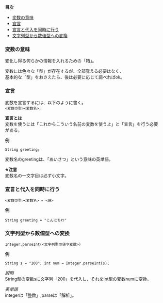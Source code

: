 **目次**
* [変数の意味](#変数の意味)
* [宣言](#宣言)
* [宣言と代入を同時に行う](#宣言と代入を同時に行う)
* [文字列型から数値型への変換](#文字列型から数値型への変換)

### 変数の意味  
変化し得る何らかの情報を入れるための「箱」。  

変数には色々な「型」が存在するが、全部覚える必要はなく、  
基本的な「型」をおさえたら、後は必要に応じて調べればok。  

### 宣言  
変数を宣言するには、以下のように書く。   
`<変数の型><変数名>;`  

**宣言とは**  
変数を使うには「これからこういう名前の変数を使うよ」と「宣言」を行う必要がある。  

**例**

`String greeting;`  

変数名のgreetingは、「あいさつ」という意味の英単語。

**※注意**  
変数名の一文字目は必ず小文字。

### 宣言と代入を同時に行う  

`<変数の型><変数名> = <値>`

**例**

`String greeting = "こんにちわ"`

### 文字列型から数値型への変換  

`Integer.parseInt(<文字列型の値や変数>)`  

**例**  

`String s = "200"; int num = Integer.parseInt(s);`  

*説明*  
String型の変数sに文字列「200」を代入し、それをint型の変数numに変換。

*英単語*  
integerは「整数」,parseは「解析」。
